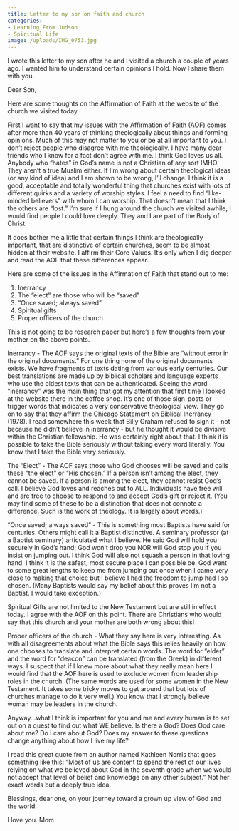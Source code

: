 ```yaml
---
title: Letter to my son on faith and church
categories:
- Learning From Judson
- Spiritual Life
image: /uploads/IMG_0753.jpg
---
```


I wrote this letter to my son after he and I visited a church a couple of years ago. I wanted him to understand certain opinions I hold. Now I share them with you.

Dear Son,

Here are some thoughts on the Affirmation of Faith at the website of the church we visited today.

First I want to say that my issues with the Affirmation of Faith (AOF) comes after more than 40 years of thinking theologically about things and forming opinions. Much of this may not matter to you or be at all important to you. I don’t reject people who disagree with me theologically. I have many dear friends who I know for a fact don’t agree with me. I think God loves us all. Anybody who “hates” in God’s name is not a Christian of any sort IMHO. They aren’t a true Muslim either. If I’m wrong about certain theological ideas (or any kind of idea) and I am shown to be wrong, I’ll change. I think it is a good, acceptable and totally wonderful thing that churches exist with lots of different quirks and a variety of worship styles. I feel a need to find “like-minded believers” with whom I can worship. That doesn’t mean that I think the others are “lost.” I’m sure if I hung around the church we visited awhile, I would find people I could love deeply. They and I are part of the Body of Christ.

It does bother me a little that certain things I think are theologically important, that are distinctive of certain churches, seem to be almost hidden at their website. I affirm their Core Values. It’s only when I dig deeper and read the AOF that these differences appear.

Here are some of the issues in the Affirmation of Faith that stand out to me:

1. Inerrancy
2. The “elect” are those who will be “saved”
3. “Once saved; always saved”
4. Spiritual gifts
5. Proper officers of the church

This is not going to be research paper but here’s a few thoughts from your mother on the above points.

Inerrancy - The AOF says the original texts of the Bible are “without error in the original documents.” For one thing none of the original documents exists. We have fragments of texts dating from various early centuries. Our best translations are made up by biblical scholars and language experts who use the oldest texts that can be authenticated. Seeing the word “inerrancy” was the main thing that got my attention that first time I looked at the website there in the coffee shop. It’s one of those sign-posts or trigger words that indicates a very conservative theological view. They go on to say that they affirm the Chicago Statement on Biblical Inerrancy (1978). I read somewhere this week that Billy Graham refused to sign it - not because he didn’t believe in inerrancy - but he thought it would be divisive within the Christian fellowship. He was certainly right about that. I think it is possible to take the Bible seriously without taking every word literally. You know that I take the Bible very seriously.

The “Elect” - The AOF says those who God chooses will be saved and calls these “the elect” or “His chosen.” If a person isn’t among the elect, they cannot be saved. If a person is among the elect, they cannot resist God’s call. I believe God loves and reaches out to ALL. Individuals have free will and are free to choose to respond to and accept God’s gift or reject it. (You may find some of these to be a distinction that does not connote a difference. Such is the work of theology. It is largely about words.)

“Once saved; always saved” - This is something most Baptists have said for centuries. Others might call it a Baptist distinctive. A seminary professor (at a Baptist seminary) articulated what I believe. He said God will hold you securely in God’s hand; God won’t drop you NOR will God stop you if you insist on jumping out. I think God will also not squash a person in that loving hand. I think it is the safest, most secure place I can possible be. God went to some great lengths to keep me from jumping out once when I came very close to making that choice but I believe I had the freedom to jump had I so chosen. (Many Baptists would say my belief about this proves I’m not a Baptist. I would take exception.)

Spiritual Gifts are not limited to the New Testament but are still in effect today. I agree with the AOF on this point. There are Christians who would say that this church and your mother are both wrong about this!

Proper officers of the church - What they say here is very interesting. As with all disagreements about what the Bible says this relies heavily on how one chooses to translate and interpret certain words. The word for “elder” and the word for “deacon” can be translated (from the Greek) in different ways. I suspect that if I knew more about what they really mean here I would find that the AOF here is used to exclude women from leadership roles in the church. (The same words are used for some women in the New Testament. It takes some tricky moves to get around that but lots of churches manage to do it very well.) You know that I strongly believe woman may be leaders in the church.

Anyway…what I think is important for you and me and every human is to set out on a quest to find out what WE believe. Is there a God? Does God care about me? Do I care about God? Does my answer to these questions change anything about how I live my life?

I read this great quote from an author named Kathleen Norris that goes something like this: “Most of us are content to spend the rest of our lives relying on what we believed about God in the seventh grade when we would not accept that level of belief and knowledge on any other subject.” Not her exact words but a deeply true idea.

Blessings, dear one, on your journey toward a grown up view of God and the world.

I love you.
Mom